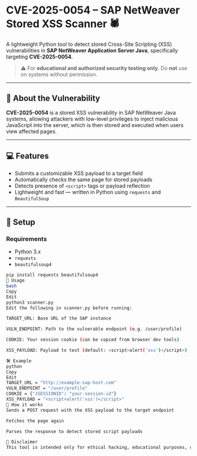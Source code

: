 # CVE-2025-0054 – SAP NetWeaver Stored XSS Scanner 🕷️

A lightweight Python tool to detect stored Cross-Site Scripting (XSS) vulnerabilities in **SAP NetWeaver Application Server Java**, specifically targeting **CVE-2025-0054**.

> ⚠️ For **educational and authorized security testing only**. Do **not** use on systems without permission.

---

## 🚨 About the Vulnerability

**CVE-2025-0054** is a stored XSS vulnerability in SAP NetWeaver Java systems, allowing attackers with low-level privileges to inject malicious JavaScript into the server, which is then stored and executed when users view affected pages.

---

## 💻 Features

- Submits a customizable XSS payload to a target field
- Automatically checks the same page for stored payloads
- Detects presence of `<script>` tags or payload reflection
- Lightweight and fast — written in Python using `requests` and `BeautifulSoup`

---

## 🔧 Setup

### Requirements
- Python 3.x
- `requests`
- `beautifulsoup4`

```bash
pip install requests beautifulsoup4
🚀 Usage
bash
Copy
Edit
python3 scanner.py
Edit the following in scanner.py before running:

TARGET_URL: Base URL of the SAP instance

VULN_ENDPOINT: Path to the vulnerable endpoint (e.g. /user/profile)

COOKIE: Your session cookie (can be copied from browser dev tools)

XSS_PAYLOAD: Payload to test (default: <script>alert('xss')</script>)

🛠️ Example
python
Copy
Edit
TARGET_URL = "http://example-sap-host.com"
VULN_ENDPOINT = "/user/profile"
COOKIE = {"JSESSIONID": "your-session-id"}
XSS_PAYLOAD = "<script>alert('xss')</script>"
🧪 How it works
Sends a POST request with the XSS payload to the target endpoint

Fetches the page again

Parses the response to detect stored script payloads

📜 Disclaimer
This tool is intended only for ethical hacking, educational purposes, or authorized penetration testing. The author is not responsible for any misuse or illegal activity.

